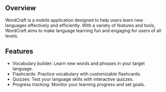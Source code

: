## Overview

WordCraft is a mobile application designed to help users learn new languages effectively and efficiently. With a variety of features and tools, WordCraft aims to make language learning fun and engaging for users of all levels.

## Features

- Vocabulary builder: Learn new words and phrases in your target language.
- Flashcards: Practice vocabulary with customizable flashcards.
- Quizzes: Test your language skills with interactive quizzes.
- Progress tracking: Monitor your learning progress and set goals.

